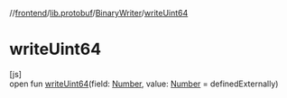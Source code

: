 //[frontend](../../../index.md)/[lib.protobuf](../index.md)/[BinaryWriter](index.md)/[writeUint64](write-uint64.md)

# writeUint64

[js]\
open fun [writeUint64](write-uint64.md)(field: [Number](https://kotlinlang.org/api/latest/jvm/stdlib/kotlin/-number/index.html), value: [Number](https://kotlinlang.org/api/latest/jvm/stdlib/kotlin/-number/index.html) = definedExternally)
